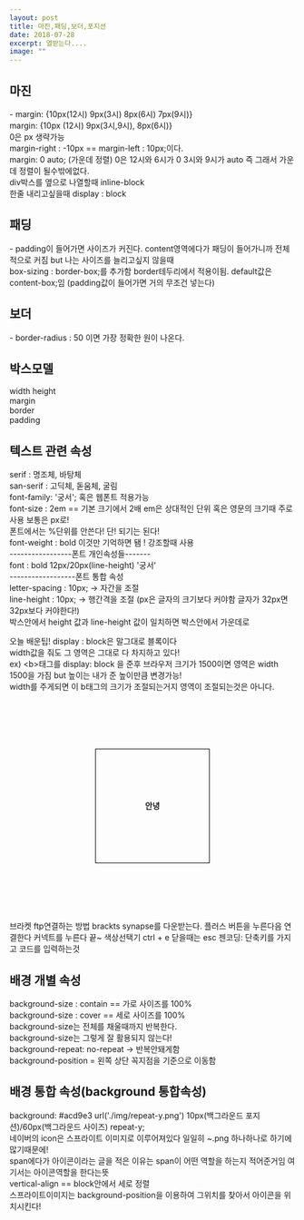 ```yaml
---
layout: post
title: 마진,패딩,보더,포지션
date: 2018-07-28
excerpt: 열받는다....
image: ""
---
```


<html>
  <head>
    <style>
    strong {
        display: block;
        width: 200px;
        height: 200px;
        border: 1px solid black;
        margin: 100px auto;
        line-height: 200px;
        text-align: center;
      }
      div { display : block;}
    </style>
  </head>
  <body>
<div style="display: block;">
<p>
  <h2>마진</h2> - margin: {10px(12시) 9px(3시) 8px(6시) 7px(9시)} <br/>
         margin: {10px (12시) 9px(3시,9시), 8px(6시)} <br/>
         0은 px 생략가능 <br/>
         margin-right : -10px == margin-left : 10px;이다. <br/>
         margin: 0 auto; (가운데 정렬) 0은 12시와 6시가 0 3시와 9시가 auto 즉 그래서 가운데 정렬이 될수밖에없다. <br/>
         div박스를 옆으로 나열할때 inline-block <br/>
         한줄 내리고싶을때 display : block <br/>
  </p>
<div>
<div style="display: block;">
  <p>
  <h2>패딩</h2> - padding이 들어가면 사이즈가 커진다. content영역에다가 패딩이 들어가니까 전체적으로 커짐
        but 나는 사이즈를 늘리고싶지 않을때 <br/>
        box-sizing : border-box;를 추가함 border테두리에서 적용이됨. default값은 content-box;임
        (padding값이 들어가면 거의 무조건 넣는다)<br/>
  </p>
 </div>
<div style="display: block;">
  <p>
 <h2>보더</h2> - border-radius : 50 이면 가장 정확한 원이 나온다.
  </p>
 </div>
<div style="display: block;">
  <h2> 박스모델 </h2>
  <p>
 width height<br/>
 margin<br/>
 border<br/>
 padding<br/>
  </p>
</div>

<div style="display: block;">
  <h2>텍스트 관련 속성</h2>
  <p>
    serif : 명조체, 바탕체 <br/>
    san-serif : 고딕체, 돋움체, 굴림 <br/>
    font-family: '궁서'; 혹은 웹폰트 적용가능<br/>
    font-size : 2em == 기본 크기에서 2배 em은 상대적인 단위 혹은 영문의 크기때 주로 사용 보통은 px로!<br/>
                폰트에서는 %단위를 안쓴다! 단! 되기는 된다!<br/>
    font-weight : bold 이것만 기억하면 됌 ! 강조할때 사용<br/>
    -----------------폰트 개인속성들-------<br/>
    font : bold 12px/20px(line-height) '궁서' <br/>
    ------------------폰트 통합 속성<br/>
    letter-spacing : 10px; -> 자간을 조절<br/>
    line-height : 10px; -> 행간격을 조절 (px은 글자의 크기보다 커야함 글자가 32px면 32px보다 커야한다!) <br/>
                  박스안에서 height 값과 line-height 값이 일치하면 박스안에서 가운데로 
  </p>
</div>
<div style="display: block;">
  <p>
    오늘 배운팁! display : block은 말그대로 블록이다 <br/>
  width값을 줘도 그 영역은 그대로 다 차지하고 있다! <br/>
  ex) &lt;b&gt;태그를 display: block 을 준후 브라우저 크기가 1500이면 영역은 width 1500을 가짐 but 높이는 내가 준 높이만큼 변경가능!<br/>
      width를 주게되면 이 b태그의 크기가 조절되는거지 영역이 조절되는것은 아니다.
  </p>
</div>
  <strong>안녕</strong>
  
  <div>
    브라켓 ftp연결하는 방법 brackts synapse를 다운받는다.
    플러스 버튼을 누른다음 연결한다
    커넥트를 누른다 끝~
    색상선택기 ctrl + e  닫을때는 esc
    젠코딩: 단축키를 가지고 코드를 입력하는것
  
  <h2>배경 개별 속성</h2>
  background-size : contain == 가로 사이즈를 100% <br/>
  background-size : cover == 세로 사이즈를 100%<br/>
  background-size는 전체를 채울때까지 반복한다.<br/>
  background-size는 그렇게 잘 활용되지 않는다!<br/>
  background-repeat: no-repeat -> 반복안돼게함<br/>
  background-position = 왼쪽 상단 꼭지점을 기준으로 이동함<br/>
  </div>
  <div>
  <h2>배경 통합 속성(background 통합속성)</h2>
  background: #acd9e3 url('./img/repeat-y.png') 10px(백그라운드 포지션)/60px(백그라운드 사이즈) repeat-y;
  </div>
  <div>
  네이버의 icon은 스프라이트 이미지로 이루어져있다 일일히 ~.png 하나하나로 하기에 많기때문에!<br/>
  span에다가 아이콘이라는 글을 적은 이유는 span이 어떤 역할을 하는지 적어준거임 여기서는 아이콘역할을 한다는뜻<br/>
  vertical-align == block안에서 세로 정렬<br/>
  스프라이트이미지는 background-position을 이용하여 그위치를 찾아서 아이콘을 위치시킨다!<br/>
  </div>
